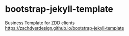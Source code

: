 # bootstrap-jekyll-template
Business Template for ZDD clients https://zachdyerdesign.github.io/bootstrap-jekyll-template
